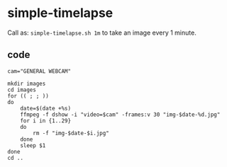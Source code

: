 # simple-timelapse

Call as: `simple-timelapse.sh 1m` to take an image every 1 minute.

## code
```
cam="GENERAL WEBCAM"

mkdir images
cd images
for (( ; ; ))
do
    date=$(date +%s)
    ffmpeg -f dshow -i "video=$cam" -frames:v 30 "img-$date-%d.jpg"
    for i in {1..29}
    do
        rm -f "img-$date-$i.jpg"
    done
    sleep $1
done
cd ..
```
